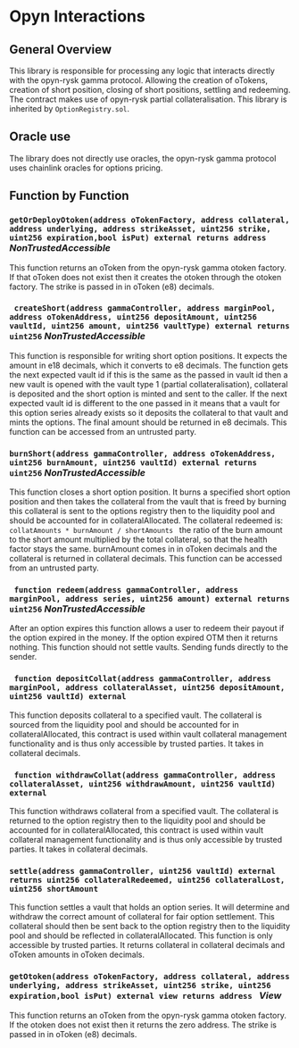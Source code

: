# Opyn Interactions

## General Overview

This library is responsible for processing any logic that interacts directly with the opyn-rysk gamma protocol. Allowing the creation of oTokens, creation of short position, closing of short positions, settling and redeeming. The contract makes use of opyn-rysk partial collateralisation. This library is inherited by ```OptionRegistry.sol```.

## Oracle use

The library does not directly use oracles, the opyn-rysk gamma protocol uses chainlink oracles for options pricing.

## Function by Function

### ``` getOrDeployOtoken(address oTokenFactory, address collateral, address underlying, address strikeAsset, uint256 strike, uint256 expiration,bool isPut) external returns address ``` ***NonTrustedAccessible***

This function returns an oToken from the opyn-rysk gamma otoken factory. If that oToken does not exist then it creates the otoken through the otoken factory. The strike is passed in in oToken (e8) decimals.

### ``` createShort(address gammaController, address marginPool, address oTokenAddress, uint256 depositAmount, uint256 vaultId, uint256 amount, uint256 vaultType) external returns uint256``` ***NonTrustedAccessible***

This function is responsible for writing short option positions. It expects the amount in e18 decimals, which it converts to e8 decimals. The function gets the next expected vault id if this is the same as the passed in vault id then a new vault is opened with the vault type 1 (partial collateralisation), collateral is deposited and the short option is minted and sent to the caller. If the next expected vault id is different to the one passed in it means that a vault for this option series already exists so it deposits the collateral to that vault and mints the options. The final amount should be returned in e8 decimals. This function can be accessed from an untrusted party.

### ```burnShort(address gammaController, address oTokenAddress, uint256 burnAmount, uint256 vaultId) external returns uint256``` ***NonTrustedAccessible***

This function closes a short option position. It burns a specified short option position and then takes the collateral from the vault that is freed by burning this collateral is sent to the options registry then to the liquidity pool and should be accounted for in collateralAllocated. The collateral redeemed is: ```collatAmounts * burnAmount / shortAmounts ``` the ratio of the burn amount to the short amount multiplied by the total collateral, so that the health factor stays the same. burnAmount comes in in oToken decimals and the collateral is returned in collateral decimals. This function can be accessed from an untrusted party.

### ``` function redeem(address gammaController, address marginPool, address series, uint256 amount) external returns uint256``` ***NonTrustedAccessible***

After an option expires this function allows a user to redeem their payout if the option expired in the money. If the option expired OTM then it returns nothing. This function should not settle vaults. Sending funds directly to the sender.

### ``` function depositCollat(address gammaController, address marginPool, address collateralAsset, uint256 depositAmount, uint256 vaultId) external```

This function deposits collateral to a specified vault. The collateral is sourced from the liquidity pool and should be accounted for in collateralAllocated, this contract is used within vault collateral management functionality and is thus only accessible by trusted parties. It takes in collateral decimals.

### ``` function withdrawCollat(address gammaController, address collateralAsset, uint256 withdrawAmount, uint256 vaultId) external```

This function withdraws collateral from a specified vault. The collateral is returned to the option registry then to the liquidity pool and should be accounted for in collateralAllocated, this contract is used within vault collateral management functionality and is thus only accessible by trusted parties. It takes in collateral decimals.

### ```settle(address gammaController, uint256 vaultId) external returns uint256 collateralRedeemed, uint256 collateralLost, uint256 shortAmount```

This function settles a vault that holds an option series. It will determine and withdraw the correct amount of collateral for fair option settlement. This collateral should then be sent back to the option registry then to the liquidity pool and should be reflected in collateralAllocated. This function is only accessible by trusted parties. It returns collateral in collateral decimals and oToken amounts in oToken decimals.

### ```getOtoken(address oTokenFactory, address collateral, address underlying, address strikeAsset, uint256 strike, uint256 expiration,bool isPut) external view returns address ``` ***View***

This function returns an oToken from the opyn-rysk gamma otoken factory. If the otoken does not exist then it returns the zero address. The strike is passed in in oToken (e8) decimals.